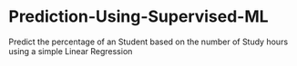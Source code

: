 # Prediction-Using-Supervised-ML
Predict the percentage of an Student based on the number of Study hours using a simple Linear Regression
